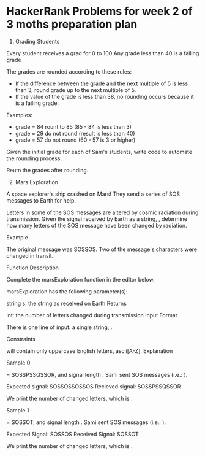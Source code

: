 # HackerRank Problems for week 2 of 3 moths preparation plan

1. Grading Students

Every student receives a grad for 0 to 100
Any grade less than 40 is a failing grade

The grades are rounded according to these rules:

- If the difference between the grade and the next multiple of 5 is less than 3, round grade up to the next multiple of 5.
- If the value of the grade is less than 38, no rounding occurs because it is a failing grade.

Examples:

- grade = 84 rount to 85 (85 - 84 is less than 3)
- grade = 29 do not round (result is less than 40)
- grade = 57 do not round (60 - 57 is 3 or higher)

Given the initial grade for each of Sam's students, write code to automate the rounding process.

Reutn the grades after rounding.

2. Mars Exploration

A space explorer's ship crashed on Mars! They send a series of SOS messages to Earth for help.

Letters in some of the SOS messages are altered by cosmic radiation during transmission. Given the signal received by Earth as a string, , determine how many letters of the SOS message have been changed by radiation.

Example

The original message was SOSSOS. Two of the message's characters were changed in transit.

Function Description

Complete the marsExploration function in the editor below.

marsExploration has the following parameter(s):

string s: the string as received on Earth
Returns

int: the number of letters changed during transmission
Input Format

There is one line of input: a single string, .

Constraints

will contain only uppercase English letters, ascii[A-Z].
Explanation

Sample 0

= SOSSPSSQSSOR, and signal length . Sami sent SOS messages (i.e.: ).

Expected signal: SOSSOSSOSSOS
Recieved signal: SOSSPSSQSSOR

We print the number of changed letters, which is .

Sample 1

= SOSSOT, and signal length . Sami sent SOS messages (i.e.: ).

Expected Signal: SOSSOS
Received Signal: SOSSOT

We print the number of changed letters, which is .
